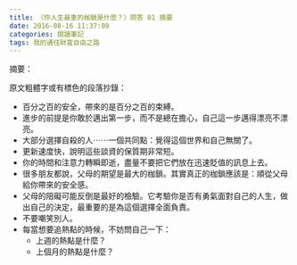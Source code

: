 ```yaml
---
title: 〈你人生最重的枷鎖是什麼？〉問答 01 摘要
date: 2016-08-16 11:37:09
categories: 閱讀筆記
tags: 我的通往財富自由之路
---
```


摘要：

原文粗體字或有標色的段落抄錄：
- 百分之百的安全，帶來的是百分之百的束縛。
- 進步的前提是你敢於邁出第一步，而不是總在擔心，自己這一步邁得漂亮不漂亮。
- 大部分選擇自殺的人⋯⋯一個共同點：覺得這個世界和自己無關了。
- 更新速度快，說明這些談資的保質期非常短。
- 你的時間和注意力轉瞬即逝，盡量不要把它們放在迅速貶值的訊息上去。
- 很多朋友都說，父母的期望是最大的枷鎖。其實真正的枷鎖應該是：順從父母給你帶來的安全感。
- 父母的阻礙可能反倒是最好的檢驗。它考驗你是否有勇氣面對自己的人生，做出自己的決定，最重要的是為這個選擇全面負責。
- 不要嘲笑別人。
- 每當想要追熱點的時候，不妨問自己一下：
    - 上週的熱點是什麼？
    - 上個月的熱點是什麼？

